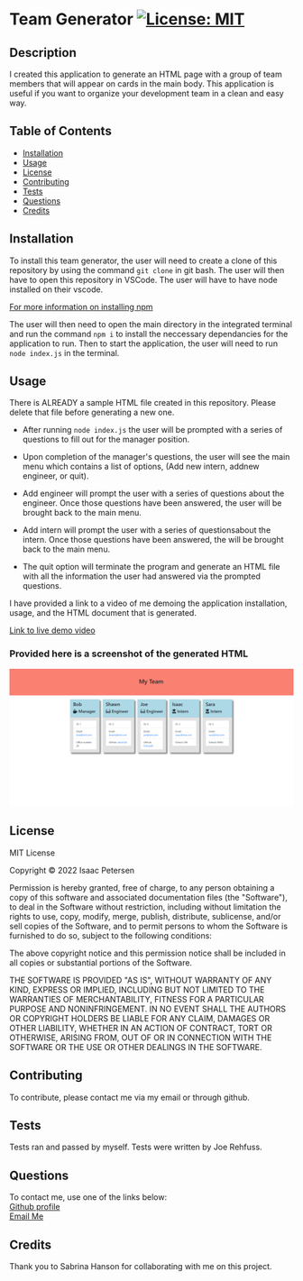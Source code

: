 # Team Generator [![License: MIT](https://img.shields.io/badge/License-MIT-yellow.svg)](https://opensource.org/licenses/MIT)

## Description

I created this application to generate an HTML page with a group of team members that will appear on cards in the main body. This application is useful if you want to organize your development team in a clean and easy way. 

## Table of Contents
- [Installation](#installation)
- [Usage](#usage)
- [License](#license)
- [Contributing](#contributing)
- [Tests](#tests)
- [Questions](#questions)
- [Credits](#credits)

## Installation

To install this team generator, the user will need to create a clone of this repository by using the command `git clone` in git bash. The user will then have to open this repository in VSCode. The user will have to have node installed on their vscode.  

[For more information on installing npm](https://docs.npmjs.com/cli/v8/commands/npm-install)  

The user will then need to open the main directory in the integrated terminal and run the command `npm i` to install the neccessary dependancies for the application to run.
Then to start the application, the user will need to run `node index.js` in the terminal.

## Usage

There is ALREADY a sample HTML file created in this repository. Please delete that file before generating a new one.

- After running `node index.js` the user will be prompted with a series of questions to fill out for the manager position. 

- Upon completion of the manager's questions, the user will see the main menu which contains a list of options, (Add new intern, addnew engineer, or quit). 

- Add engineer will prompt the user with a series of questions about the engineer. Once those questions have been answered, the user will be brought back to the main menu. 

- Add intern will prompt the user with a series of questionsabout the intern. Once those questions have been answered, the will be brought back to the main menu. 

- The quit option will terminate the program and generate an HTML file with all the information the user had answered via the prompted questions.

I have provided a link to a video of me demoing the application installation, usage, and the HTML document that is generated.  

[Link to live demo video](https://watch.screencastify.com/v/68pbWEEyR4DMWeXqqW46)

### Provided here is a screenshot of the generated HTML
![screenshot of finished html](./assets/screenshot.png)

## License

MIT License

Copyright &copy; 2022 Isaac Petersen

Permission is hereby granted, free of charge, to any person obtaining a copy
of this software and associated documentation files (the "Software"), to deal
in the Software without restriction, including without limitation the rights
to use, copy, modify, merge, publish, distribute, sublicense, and/or sell
copies of the Software, and to permit persons to whom the Software is
furnished to do so, subject to the following conditions:

The above copyright notice and this permission notice shall be included in all
copies or substantial portions of the Software.

THE SOFTWARE IS PROVIDED "AS IS", WITHOUT WARRANTY OF ANY KIND, EXPRESS OR
IMPLIED, INCLUDING BUT NOT LIMITED TO THE WARRANTIES OF MERCHANTABILITY,
FITNESS FOR A PARTICULAR PURPOSE AND NONINFRINGEMENT. IN NO EVENT SHALL THE
AUTHORS OR COPYRIGHT HOLDERS BE LIABLE FOR ANY CLAIM, DAMAGES OR OTHER
LIABILITY, WHETHER IN AN ACTION OF CONTRACT, TORT OR OTHERWISE, ARISING FROM,
OUT OF OR IN CONNECTION WITH THE SOFTWARE OR THE USE OR OTHER DEALINGS IN THE
SOFTWARE.

## Contributing

To contribute, please contact me via my email or through github.

## Tests

Tests ran and passed by myself. Tests were written by Joe Rehfuss.

## Questions

To contact me, use one of the links below:  
[Github profile](https://www.github.com/idpetersen)  
[Email Me](mailto:isaac.petersen5@gmail.com)

## Credits

Thank you to Sabrina Hanson for collaborating with me on this project. 